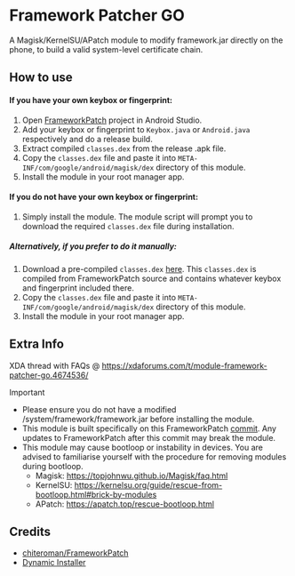 # Framework Patcher GO
A Magisk/KernelSU/APatch module to modify framework.jar directly on the phone, to build a valid system-level certificate chain.

## How to use
#### If you have your own keybox or fingerprint:
1. Open [FrameworkPatch](https://github.com/chiteroman/FrameworkPatch/tree/69e08eff494b68ccd3ec71ffb04e0a798d7c686e) project in Android Studio.
2. Add your keybox or fingerprint to `Keybox.java` or `Android.java` respectively and do a release build.
3. Extract compiled `classes.dex` from the release .apk file.
4. Copy the `classes.dex` file and paste it into `META-INF/com/google/android/magisk/dex` directory of this module.
5. Install the module in your root manager app.

#### If you do not have your own keybox or fingerprint:
1. Simply install the module. The module script will prompt you to download the required `classes.dex` file during installation.

##### Alternatively, if you prefer to do it manually:

<ol start="1">
   <li>Download a pre-compiled <code>classes.dex</code> <a href="https://github.com/changhuapeng/FrameworkPatch/releases">here</a>. This <code>classes.dex</code> is compiled from FrameworkPatch source and contains whatever keybox and fingerprint included there.</li>
   <li>Copy the <code>classes.dex</code> file and paste it into <code>META-INF/com/google/android/magisk/dex</code> directory of this module.</li>
   <li>Install the module in your root manager app.</li>
</ol>

## Extra Info
XDA thread with FAQs @ https://xdaforums.com/t/module-framework-patcher-go.4674536/

> [!IMPORTANT]
> - Please ensure you do not have a modified /system/framework/framework.jar before installing the module.
> - This module is built specifically on this FrameworkPatch [commit](https://github.com/chiteroman/FrameworkPatch/tree/69e08eff494b68ccd3ec71ffb04e0a798d7c686e). Any updates to FrameworkPatch after this commit may break the module.
> - This module may cause bootloop or instability in devices. You are advised to familiarise yourself with the procedure for removing modules during bootloop.
>   - Magisk: https://topjohnwu.github.io/Magisk/faq.html
>   - KernelSU: https://kernelsu.org/guide/rescue-from-bootloop.html#brick-by-modules
>   - APatch: https://apatch.top/rescue-bootloop.html

## Credits
* [chiteroman/FrameworkPatch](https://github.com/chiteroman/FrameworkPatch)
* [Dynamic Installer](https://xdaforums.com/t/zip-dual-installer-dynamic-installer-stable-4-8-b-android-10-or-earlier.4279541/)
